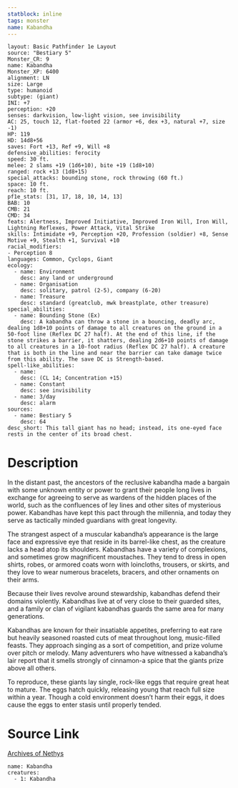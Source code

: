 ```yaml
---
statblock: inline
tags: monster
name: Kabandha
---
```

```statblock
layout: Basic Pathfinder 1e Layout
source: "Bestiary 5"
Monster_CR: 9
name: Kabandha
Monster_XP: 6400
alignment: LN
size: Large
type: humanoid
subtype: (giant)
INI: +7
perception: +20
senses: darkvision, low-light vision, see invisibility
AC: 25, touch 12, flat-footed 22 (armor +6, dex +3, natural +7, size -1)
HP: 119
HD: 14d8+56
saves: Fort +13, Ref +9, Will +8
defensive_abilities: ferocity
speed: 30 ft.
melee: 2 slams +19 (1d6+10), bite +19 (1d8+10)
ranged: rock +13 (1d8+15)
special_attacks: bounding stone, rock throwing (60 ft.)
space: 10 ft.
reach: 10 ft.
pf1e_stats: [31, 17, 18, 10, 14, 13]
BAB: 10
CMB: 21
CMD: 34
feats: Alertness, Improved Initiative, Improved Iron Will, Iron Will, Lightning Reflexes, Power Attack, Vital Strike
skills: Intimidate +9, Perception +20, Profession (soldier) +8, Sense Motive +9, Stealth +1, Survival +10
racial_modifiers:
- Perception 8
languages: Common, Cyclops, Giant
ecology:
  - name: Environment
    desc: any land or underground
  - name: Organisation
    desc: solitary, patrol (2-5), company (6-20)
  - name: Treasure
    desc: standard (greatclub, mwk breastplate, other treasure)
special_abilities:
  - name: Bounding Stone (Ex)
    desc: A kabandha can throw a stone in a bouncing, deadly arc, dealing 1d8+10 points of damage to all creatures on the ground in a 50-foot line (Reflex DC 27 half). At the end of this line, if the stone strikes a barrier, it shatters, dealing 2d6+10 points of damage to all creatures in a 10-foot radius (Reflex DC 27 half). A creature that is both in the line and near the barrier can take damage twice from this ability. The save DC is Strength-based.
spell-like_abilities:
  - name:
    desc: (CL 14; Concentration +15)
  - name: Constant
    desc: see invisibility
  - name: 3/day
    desc: alarm
sources:
  - name: Bestiary 5
    desc: 64
desc_short: This tall giant has no head; instead, its one-eyed face rests in the center of its broad chest.
```
# Description
In the distant past, the ancestors of the reclusive kabandha made a bargain with some unknown entity or power to grant their people long lives in exchange for agreeing to serve as wardens of the hidden places of the world, such as the confluences of ley lines and other sites of mysterious power. Kabandhas have kept this pact through the millennia, and today they serve as tactically minded guardians with great longevity.

The strangest aspect of a muscular kabandha’s appearance is the large face and expressive eye that reside in its barrel-like chest, as the creature lacks a head atop its shoulders. Kabandhas have a variety of complexions, and sometimes grow magnificent moustaches. They tend to dress in open shirts, robes, or armored coats worn with loincloths, trousers, or skirts, and they love to wear numerous bracelets, bracers, and other ornaments on their arms.

Because their lives revolve around stewardship, kabandhas defend their domains violently. Kabandhas live at of very close to their guarded sites, and a family or clan of vigilant kabandhas guards the same area for many generations.

Kabandhas are known for their insatiable appetites, preferring to eat rare but heavily seasoned roasted cuts of meat throughout long, music-filled feasts. They approach singing as a sort of competition, and prize volume over pitch or melody. Many adventurers who have witnessed a kabandha’s lair report that it smells strongly of cinnamon-a spice that the giants prize above all others.

To reproduce, these giants lay single, rock-like eggs that require great heat to mature. The eggs hatch quickly, releasing young that reach full size within a year. Though a cold environment doesn’t harm their eggs, it does cause the eggs to enter stasis until properly tended.
# Source Link
[Archives of Nethys](https://aonprd.com/MonsterDisplay.aspx?ItemName=Kabandha)
```encounter-table
name: Kabandha
creatures:
  - 1: Kabandha
```
